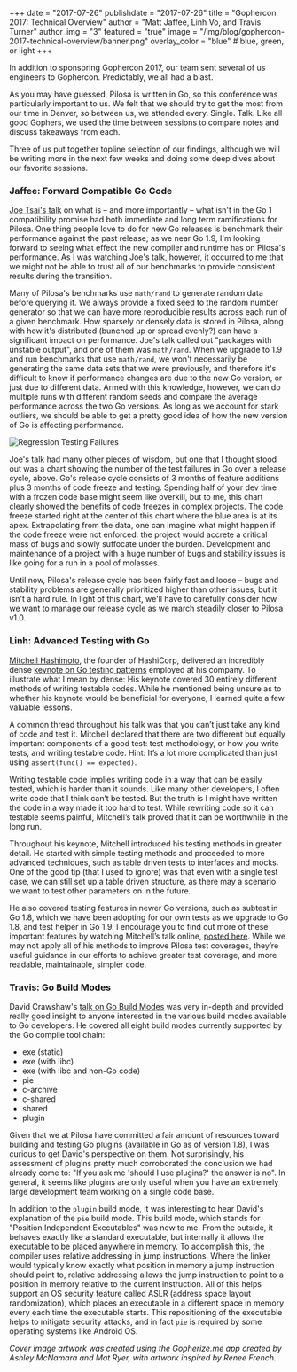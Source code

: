 +++
date = "2017-07-26"
publishdate = "2017-07-26"
title = "Gophercon 2017: Technical Overview"
author = "Matt Jaffee, Linh Vo, and Travis Turner"
author_img = "3"
featured = "true"
image = "/img/blog/gophercon-2017-technical-overview/banner.png"
overlay_color = "blue" # blue, green, or light
+++

In addition to sponsoring Gophercon 2017, our team sent several of us engineers to Gophercon. Predictably, we all had a blast.

<!--more-->

As you may have guessed, Pilosa is written in Go, so this conference was particularly important to us. We felt that we should try to get the most from our time in Denver, so between us, we attended every. Single. Talk. Like all good Gophers, we used the time between sessions to compare notes and discuss takeaways from each. 

Three of us put together topline selection of our findings, although we will be writing more in the next few weeks and doing some deep dives about our favorite sessions.

### Jaffee: Forward Compatible Go Code
[Joe Tsai's talk](https://www.youtube.com/watch?v=OuT8YYAOOVI&index=3&list=PL2ntRZ1ySWBdD9bru6IR-_WXUgJqvrtx9) on what is – and more importantly – what isn't in the Go 1 compatibility promise had both immediate and long term ramifications for Pilosa. One thing people love to do for new Go releases is benchmark their performance against the past release; as we near Go 1.9, I'm looking forward to seeing what effect the new compiler and runtime has on Pilosa's performance. As I was watching Joe's talk, however, it occurred to me that we might not be able to trust all of our benchmarks to provide consistent results during the transition.

Many of Pilosa's benchmarks use `math/rand` to generate random data before querying it. We always provide a fixed seed to the random number generator so that we can have more reproducible results across each run of a given benchmark. How sparsely or densely data is stored in Pilosa, along with how it's distributed (bunched up or spread evenly?) can have a significant impact on performance. Joe's talk called out "packages with unstable output", and one of them was `math/rand`. When we upgrade to 1.9 and run benchmarks that use `math/rand`, we won't necessarily be generating the same data sets that we were previously, and therefore it's difficult to know if performance changes are due to the new Go version, or just due to different data. Armed with this knowledge, however, we can do multiple runs with different random seeds and compare the average performance across the two Go versions. As long as we account for stark outliers, we should be able to get a pretty good idea of how the new version of Go is affecting performance.

![Regression Testing Failures](/img/blog/gophercon-2017-technical-overview/regression-testing-failures.png)

Joe's talk had many other pieces of wisdom, but one that I thought stood out was a chart showing the number of the test failures in Go over a release cycle, above. Go's release cycle consists of 3 months of feature additions plus 3 months of code freeze and testing. Spending half of your dev time with a frozen code base might seem like overkill, but to me, this chart clearly showed the benefits of code freezes in complex projects. The code freeze started right at the center of this chart where the blue area is at its apex. Extrapolating from the data, one can imagine what might happen if the code freeze were not enforced: the project would
accrete a critical mass of bugs and slowly suffocate under the burden. Development and maintenance of a project with a huge number of bugs and stability issues is like going for a run in a pool of molasses.

Until now, Pilosa's release cycle has been fairly fast and loose – bugs and stability problems are generally prioritized higher than other issues, but it isn't a hard rule. In light of this chart, we'll have to carefully consider how we want to manage our release cycle as we march steadily closer to Pilosa v1.0.

### Linh: Advanced Testing with Go
[Mitchell Hashimoto](https://github.com/mitchellh), the founder of HashiCorp, delivered an incredibly dense [keynote on Go testing patterns](https://www.youtube.com/watch?v=8hQG7QlcLBk&list=PL2ntRZ1ySWBdD9bru6IR-_WXUgJqvrtx9&index=12) employed at his company. To illustrate what I mean by dense: His keynote covered 30 entirely different methods of writing testable codes. While he mentioned being unsure as to whether his keynote would be beneficial for everyone, I learned quite a few valuable lessons.

A common thread throughout his talk was that you can’t just take any kind of code and test it. Mitchell declared that there are two different but equally important components of a good test: test methodology, or how you write tests, and writing testable code. Hint: It’s a lot more complicated than just using `assert(func() == expected)`. 

Writing testable code implies writing code in a way that can be easily tested, which is harder than it sounds. Like many other developers, I often write code that I think can’t be tested. But the truth is I might have written the code in a way made it too hard to test. While rewriting code so it can testable seems painful, Mitchell’s talk proved that it can be worthwhile in the long run.

Throughout his keynote, Mitchell introduced his testing methods in greater detail. He started with simple testing methods and proceeded to more advanced techniques, such as table driven tests to interfaces and mocks. One of the good tip (that I used to ignore) was that even with a single test case, we can still set up a table driven structure, as there may a scenario we want to test other parameters on in the future.

He also covered testing features in newer Go versions, such as subtest in Go 1.8, which we have been adopting for our own tests as we upgrade to Go 1.8, and test helper in Go 1.9. I encourage you to find out more of these important features by watching Mitchell’s talk online, [posted here](https://www.youtube.com/watch?v=8hQG7QlcLBk&list=PL2ntRZ1ySWBdD9bru6IR-_WXUgJqvrtx9&index=12). While we may not apply all of his methods to improve Pilosa test coverages, they’re useful guidance in our efforts to achieve greater test coverage, and more readable, maintainable, simpler code.


### Travis: Go Build Modes
David Crawshaw's [talk on Go Build Modes](https://www.youtube.com/watch?v=x-LhC-J2Vbk&index=7&list=PL2ntRZ1ySWBdD9bru6IR-_WXUgJqvrtx9) was very in-depth and provided really good insight to anyone interested in the various build modes available to Go developers. He covered all eight build modes currently supported by the Go compile tool chain:
- exe (static)
- exe (with libc)
- exe (with libc and non-Go code)
- pie
- c-archive
- c-shared
- shared
- plugin

Given that we at Pilosa have committed a fair amount of resources toward building and testing Go plugins (available in Go as of version 1.8), I was curious to get David's perspective on them. Not surprisingly, his assessment of plugins pretty much corroborated the conclusion we had already come to: "If you ask me 'should I use plugins?' the answer is no". In general, it
seems like plugins are only useful when you have an extremely large development team working on a single code base.

In addition to the `plugin` build mode, it was interesting to hear David's explanation of the `pie` build mode. This build mode, which stands for "Position Independent Executables" was new to me. From the outside, it behaves exactly like a standard executable, but internally it allows the executable to be placed anywhere in memory. To accomplish this, the compiler uses relative addressing in jump instructions. Where the linker would typically know exactly what position in memory a jump instruction should point to, relative addressing allows the jump instruction to point to a position in memory relative to the current instruction. All of this helps support an OS security feature called ASLR (address space layout randomization), which places an executable in a different space in memory every each time the executable starts. This repositioning of the executable helps to mitigate security attacks, and in fact `pie` is required by some operating systems like Android OS.

*Cover image artwork was created using the Gopherize.me app created by Ashley McNamara and Mat Ryer, with artwork inspired by Renee French.*
